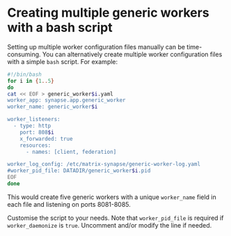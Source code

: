 # Creating multiple generic workers with a bash script

Setting up multiple worker configuration files manually can be time-consuming.
You can alternatively create multiple worker configuration files with a simple `bash` script. For example:

```sh
#!/bin/bash
for i in {1..5}
do
cat << EOF > generic_worker$i.yaml
worker_app: synapse.app.generic_worker
worker_name: generic_worker$i

worker_listeners:
  - type: http
    port: 808$i
    x_forwarded: true
    resources:
      - names: [client, federation]

worker_log_config: /etc/matrix-synapse/generic-worker-log.yaml
#worker_pid_file: DATADIR/generic_worker$i.pid
EOF
done
```

This would create five generic workers with a unique `worker_name` field in each file and listening on ports 8081-8085.

Customise the script to your needs. Note that `worker_pid_file` is required if `worker_daemonize` is `true`. Uncomment and/or modify the line if needed.
